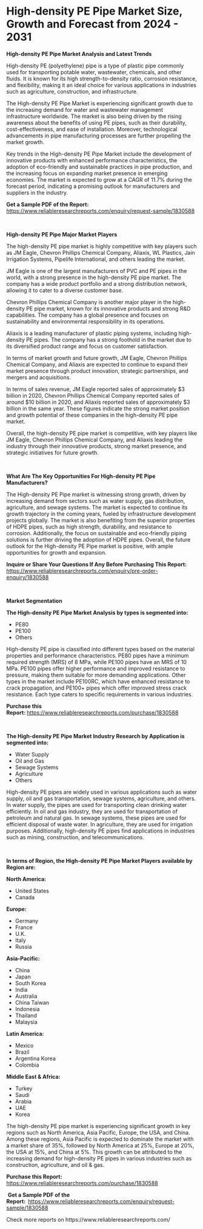 <p><h1>High-density PE Pipe Market Size, Growth and Forecast from 2024 - 2031</h1></p><p><strong>High-density PE Pipe Market Analysis and Latest Trends</strong></p>
<p><p>High-density PE (polyethylene) pipe is a type of plastic pipe commonly used for transporting potable water, wastewater, chemicals, and other fluids. It is known for its high strength-to-density ratio, corrosion resistance, and flexibility, making it an ideal choice for various applications in industries such as agriculture, construction, and infrastructure.</p><p>The High-density PE Pipe Market is experiencing significant growth due to the increasing demand for water and wastewater management infrastructure worldwide. The market is also being driven by the rising awareness about the benefits of using PE pipes, such as their durability, cost-effectiveness, and ease of installation. Moreover, technological advancements in pipe manufacturing processes are further propelling the market growth.</p><p>Key trends in the High-density PE Pipe Market include the development of innovative products with enhanced performance characteristics, the adoption of eco-friendly and sustainable practices in pipe production, and the increasing focus on expanding market presence in emerging economies. The market is expected to grow at a CAGR of 11.7% during the forecast period, indicating a promising outlook for manufacturers and suppliers in the industry.</p></p>
<p><strong>Get a Sample PDF of the Report:&nbsp;</strong> <a href="https://www.reliableresearchreports.com/enquiry/request-sample/1830588">https://www.reliableresearchreports.com/enquiry/request-sample/1830588</a></p>
<p>&nbsp;</p>
<p><strong>High-density PE Pipe Major Market Players</strong></p>
<p><p>The high-density PE pipe market is highly competitive with key players such as JM Eagle, Chevron Phillips Chemical Company, Aliaxis, WL Plastics, Jain Irrigation Systems, Pipelife International, and others leading the market. </p><p>JM Eagle is one of the largest manufacturers of PVC and PE pipes in the world, with a strong presence in the high-density PE pipe market. The company has a wide product portfolio and a strong distribution network, allowing it to cater to a diverse customer base. </p><p>Chevron Phillips Chemical Company is another major player in the high-density PE pipe market, known for its innovative products and strong R&D capabilities. The company has a global presence and focuses on sustainability and environmental responsibility in its operations.</p><p>Aliaxis is a leading manufacturer of plastic piping systems, including high-density PE pipes. The company has a strong foothold in the market due to its diversified product range and focus on customer satisfaction.</p><p>In terms of market growth and future growth, JM Eagle, Chevron Phillips Chemical Company, and Aliaxis are expected to continue to expand their market presence through product innovation, strategic partnerships, and mergers and acquisitions. </p><p>In terms of sales revenue, JM Eagle reported sales of approximately $3 billion in 2020, Chevron Phillips Chemical Company reported sales of around $10 billion in 2020, and Aliaxis reported sales of approximately $3 billion in the same year. These figures indicate the strong market position and growth potential of these companies in the high-density PE pipe market. </p><p>Overall, the high-density PE pipe market is competitive, with key players like JM Eagle, Chevron Phillips Chemical Company, and Aliaxis leading the industry through their innovative products, strong market presence, and strategic initiatives for future growth.</p></p>
<p>&nbsp;</p>
<p><strong>What Are The Key Opportunities For High-density PE Pipe Manufacturers?</strong></p>
<p><p>The High-density PE Pipe market is witnessing strong growth, driven by increasing demand from sectors such as water supply, gas distribution, agriculture, and sewage systems. The market is expected to continue its growth trajectory in the coming years, fueled by infrastructure development projects globally. The market is also benefiting from the superior properties of HDPE pipes, such as high strength, durability, and resistance to corrosion. Additionally, the focus on sustainable and eco-friendly piping solutions is further driving the adoption of HDPE pipes. Overall, the future outlook for the High-density PE Pipe market is positive, with ample opportunities for growth and expansion.</p></p>
<p><strong>Inquire or Share Your Questions If Any Before Purchasing This Report:</strong> <a href="https://www.reliableresearchreports.com/enquiry/pre-order-enquiry/1830588">https://www.reliableresearchreports.com/enquiry/pre-order-enquiry/1830588</a></p>
<p>&nbsp;</p>
<p><strong>Market Segmentation</strong></p>
<p><strong>The High-density PE Pipe Market Analysis by types is segmented into:</strong></p>
<p><ul><li>PE80</li><li>PE100</li><li>Others</li></ul></p>
<p><p>High-density PE pipe is classified into different types based on the material properties and performance characteristics. PE80 pipes have a minimum required strength (MRS) of 8 MPa, while PE100 pipes have an MRS of 10 MPa. PE100 pipes offer higher performance and improved resistance to pressure, making them suitable for more demanding applications. Other types in the market include PE100RC, which have enhanced resistance to crack propagation, and PE100+ pipes which offer improved stress crack resistance. Each type caters to specific requirements in various industries.</p></p>
<p><strong>Purchase this Report:&nbsp;</strong><a href="https://www.reliableresearchreports.com/purchase/1830588">https://www.reliableresearchreports.com/purchase/1830588</a></p>
<p>&nbsp;</p>
<p><strong>The High-density PE Pipe Market Industry Research by Application is segmented into:</strong></p>
<p><ul><li>Water Supply</li><li>Oil and Gas</li><li>Sewage Systems</li><li>Agriculture</li><li>Others</li></ul></p>
<p><p>High-density PE pipes are widely used in various applications such as water supply, oil and gas transportation, sewage systems, agriculture, and others. In water supply, the pipes are used for transporting clean drinking water efficiently. In oil and gas industry, they are used for transportation of petroleum and natural gas. In sewage systems, these pipes are used for efficient disposal of waste water. In agriculture, they are used for irrigation purposes. Additionally, high-density PE pipes find applications in industries such as mining, construction, and telecommunications.</p></p>
<p>&nbsp;</p>
<p><strong>In terms of Region, the High-density PE Pipe Market Players available by Region are:</strong></p>
<p>
    <p> <strong> North America: </strong>
        <ul>
            <li>United States</li>
            <li>Canada</li>
        </ul>
        </p> 
    <p> <strong> Europe: </strong>
        <ul>
            <li>Germany</li>
            <li>France</li>
            <li>U.K.</li>
            <li>Italy</li>
            <li>Russia</li>
        </ul>
        </p> 
    <p> <strong> Asia-Pacific: </strong>
        <ul>
            <li>China</li>
            <li>Japan</li>
            <li>South Korea</li>
            <li>India</li>
            <li>Australia</li>
            <li>China Taiwan</li>
            <li>Indonesia</li>
            <li>Thailand</li>
            <li>Malaysia</li>
        </ul>
        </p> 
    <p> <strong> Latin America: </strong>
        <ul>
            <li>Mexico</li>
            <li>Brazil</li>
            <li>Argentina Korea</li>
            <li>Colombia</li>
        </ul>
        </p> 
    <p> <strong> Middle East & Africa: </strong>
        <ul>
            <li>Turkey</li>
            <li>Saudi</li>
            <li>Arabia</li>
            <li>UAE</li>
            <li>Korea</li>
        </ul>
    </p>
    </p>
<p><p>The high-density PE pipe market is experiencing significant growth in key regions such as North America, Asia Pacific, Europe, the USA, and China. Among these regions, Asia Pacific is expected to dominate the market with a market share of 35%, followed by North America at 25%, Europe at 20%, the USA at 15%, and China at 5%. This growth can be attributed to the increasing demand for high-density PE pipes in various industries such as construction, agriculture, and oil & gas.</p></p>
<p><strong>Purchase this Report: </strong><a href="https://www.reliableresearchreports.com/purchase/1830588">https://www.reliableresearchreports.com/purchase/1830588</a></p>
<p>&nbsp;<strong>Get a Sample PDF of the Report:&nbsp;&nbsp;</strong><a href="https://www.reliableresearchreports.com/enquiry/request-sample/1830588">https://www.reliableresearchreports.com/enquiry/request-sample/1830588</a></p>
<p><strong></strong></p>
<p>Check more reports on https://www.reliableresearchreports.com/</p>